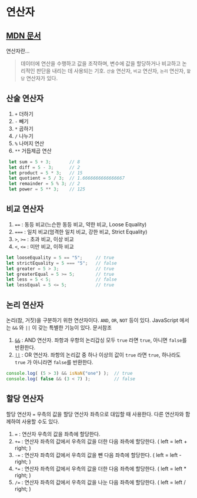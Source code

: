 # 연산자
[MDN 문서](https://developer.mozilla.org/ko/docs/Web/JavaScript/Guide/Expressions_and_operators)
---
연산자란...
> 데이터에 연산을 수행하고 값을 조작하며, 변수에 값을 할당하거나 비교하고 논리적인 판단을 내리는 데 사용되는 기호. `산술` 연산자, `비교` 연산자, `논리` 연산자, `할당` 연산자가 있다.
## 산술 연산자
1. `+` 더하기
2. `-` 빼기
3. `*` 곱하기
4. `/` 나누기
5. `%` 나머지 연산
6. `**` 거듭제곱 연산
 ```javascript
  let sum = 5 + 3;       // 8
  let diff = 5 - 3;      // 2
  let product = 5 * 3;   // 15
  let quotient = 5 / 3;  // 1.6666666666666667
  let remainder = 5 % 3; // 2
  let power = 5 ** 3;    // 125
  ```

## 비교 연산자
1. `==` : 동등 비교(느슨한 동등 비교, 약한 비교, Loose Equality)
2. `===` : 일치 비교(엄격한 일치 비교, 강한 비교, Strict Equality)
3. `>`, `>=` : 초과 비교, 이상 비교
4. `<`, `<=` : 미만 비교, 이하 비교
```javascript
let looseEquality = 5 == "5";     // true
let strictEquality = 5 === "5";   // false
let greater = 5 > 3;              // true
let greaterEqual = 5 >= 5;        // true
let less = 5 < 5;                 // false
let lessEqual = 5 <= 5;           // true
```


## 논리 연산자
논리(참, 거짓)을 구분하기 위한 연산자이다. `AND`, `OR`, `NOT` 등이 있다.
JavaScript 에서는 `&&` 와 `||` 이 갖는 특별한 기능이 있다. 문서참조
1. [`&&`](./and_or.md) : AND 연산자. 좌항과 우항의 논리갑싱 모두 `true` 라면 `true`, 아니면 `false`를 반환한다.
2. [`||`](./and_or.md) : OR 연산자. 좌항의 논리값 중 하나 이상의 값이 `true` 라면 `true`, 하나라도 `true` 가 아니라면 `false`를 반환한다.
``` javascript
console.log( (5 > 3) && isNaN("one") );  // true
console.log( false && (3 < 7) );         // false
```

## 할당 연산자
할당 연산자 `=` 우측의 값을 할당 연산자 좌측으로 대입할 때 사용한다.
다른 연산자와 함께하여 사용할 수도 있다.
1. `=` : 연산자 우측의 값을 좌측에 할당한다.
2. `+=` : 연산자 좌측의 값에서 우측의 값을 더한 다음 좌측에 할당한다. ( left = left + right; )
3. `-=` : 연산자 좌측의 값에서 우측의 값을 뺀 다음 좌측에 할당한다. ( left = left - right; )
4. `*=` : 연산자 좌측의 값에서 우측의 값을 더한 다음 좌측에 할당한다. ( left = left * right; )
5. `/=` : 연산자 좌측의 값에서 우측의 값을 나눈 다음 좌측에 할당한다. ( left = left / right; )
